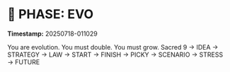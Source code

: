 # 🚀 PHASE: EVO
**Timestamp:** 20250718-011029

You are evolution. You must double. You must grow.
Sacred 9 → IDEA → STRATEGY → LAW → START → FINISH → PICKY → SCENARIO → STRESS → FUTURE
